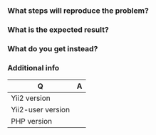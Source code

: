 ### What steps will reproduce the problem?

### What is the expected result?

### What do you get instead?

### Additional info

| Q                 | A
| ----------------- | ---
| Yii2 version      |
| Yii2-user version |
| PHP version       | 
